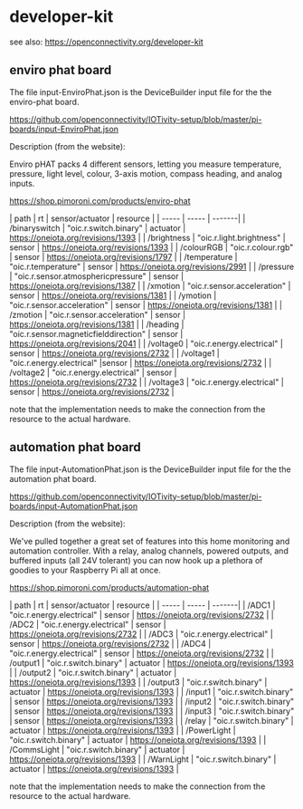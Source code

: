# developer-kit


see also:  https://openconnectivity.org/developer-kit

## enviro phat board

The file input-EnviroPhat.json is the DeviceBuilder input file for the
the enviro-phat board.

https://github.com/openconnectivity/IOTivity-setup/blob/master/pi-boards/input-EnviroPhat.json

Description (from the website):

Enviro pHAT packs 4 different sensors, letting you measure temperature, pressure, light level, colour, 3-axis motion, compass heading, and analog inputs.

https://shop.pimoroni.com/products/enviro-phat


| path  |  rt | sensor/actuator |  resource | 
| ----- | ----- | -------|
| /binaryswitch |  "oic.r.switch.binary"  |  actuator | https://oneiota.org/revisions/1393 |
| /brightness |  "oic.r.light.brightness"  | sensor | https://oneiota.org/revisions/1393 |
| /colourRGB |  "oic.r.colour.rgb"  | sensor  | https://oneiota.org/revisions/1797 |
| /temperature  | "oic.r.temperature"  | sensor | https://oneiota.org/revisions/2991 | 
| /pressure          |  "oic.r.sensor.atmosphericpressure"    | sensor | https://oneiota.org/revisions/1387 |
| /xmotion  |  "oic.r.sensor.acceleration"  | sensor | https://oneiota.org/revisions/1381 |
| /ymotion  |  "oic.r.sensor.acceleration"  | sensor | https://oneiota.org/revisions/1381 |
| /zmotion  |  "oic.r.sensor.acceleration"  | sensor | https://oneiota.org/revisions/1381 |
| /heading          |  "oic.r.sensor.magneticfielddirection"  | sensor | https://oneiota.org/revisions/2041 |
| /voltage0          |  "oic.r.energy.electrical"  | sensor |  https://oneiota.org/revisions/2732 |
| /voltage1          |  "oic.r.energy.electrical"  |sensor | https://oneiota.org/revisions/2732 |
| /voltage2          |  "oic.r.energy.electrical"  | sensor | https://oneiota.org/revisions/2732 |
| /voltage3          |  "oic.r.energy.electrical"  | sensor | https://oneiota.org/revisions/2732 |

note that the implementation needs to make the connection from the resource to the actual hardware.



## automation phat board


The file input-AutomationPhat.json is the DeviceBuilder input file for the
the automation phat board.

https://github.com/openconnectivity/IOTivity-setup/blob/master/pi-boards/input-AutomationPhat.json

Description (from the website):

We've pulled together a great set of features into this home monitoring and automation controller. 
With a relay, analog channels, powered outputs, and buffered inputs (all 24V tolerant) you can now hook up a plethora of goodies to your Raspberry Pi all at once.

https://shop.pimoroni.com/products/automation-phat


| path  |  rt | sensor/actuator | resource | 
| ----- | ----- | -------|
| /ADC1 |  "oic.r.energy.electrical"  |  sensor |  https://oneiota.org/revisions/2732 |
| /ADC2 |  "oic.r.energy.electrical"  |  sensor |  https://oneiota.org/revisions/2732 |
| /ADC3 |  "oic.r.energy.electrical"  |  sensor |  https://oneiota.org/revisions/2732 |
| /ADC4 |  "oic.r.energy.electrical"  |  sensor |  https://oneiota.org/revisions/2732 |
| /output1 |  "oic.r.switch.binary"  |  actuator |  https://oneiota.org/revisions/1393 |
| /output2 |  "oic.r.switch.binary"  |  actuator |  https://oneiota.org/revisions/1393 |
| /output3 |  "oic.r.switch.binary"  |  actuator |  https://oneiota.org/revisions/1393 |
| /input1 |  "oic.r.switch.binary"  |  sensor |  https://oneiota.org/revisions/1393 |
| /input2 |  "oic.r.switch.binary"  |  sensor |  https://oneiota.org/revisions/1393 |
| /input3 |  "oic.r.switch.binary"  |  sensor |  https://oneiota.org/revisions/1393 |
| /relay |  "oic.r.switch.binary"  |  actuator |  https://oneiota.org/revisions/1393 |
| /PowerLight |  "oic.r.switch.binary"  |  actuator |  https://oneiota.org/revisions/1393 |
| /CommsLight |  "oic.r.switch.binary"  |  actuator |  https://oneiota.org/revisions/1393 |
| /WarnLight |  "oic.r.switch.binary"  |  actuator |  https://oneiota.org/revisions/1393 |


note that the implementation needs to make the connection from the resource to the actual hardware.